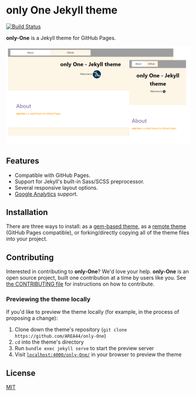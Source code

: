 # **only One** Jekyll theme
[![Build Status](https://travis-ci.com/AREA44/only-One.svg?branch=master)](https://travis-ci.com/AREA44/only-One)

**only-One** is a Jekyll theme for GitHub Pages.

![screenshot](docs/screenshot.png)

## Features

* Compatible with GitHub Pages.
* Support for Jekyll's built-in Sass/SCSS preprocessor.
* Several responsive layout options.
* [Google Analytics](https://www.google.com/analytics/) support.

## Installation

There are three ways to install: as a [gem-based theme](https://jekyllrb.com/docs/themes/#understanding-gem-based-themes), as a [remote theme](https://blog.github.com/2017-11-29-use-any-theme-with-github-pages/) (GitHub Pages compatible), or forking/directly copying all of the theme files into your project.

## Contributing

Interested in contributing to **only-One**? We'd love your help. **only-One** is an open source project, built one contribution at a time by users like you. See [the CONTRIBUTING file](docs/CONTRIBUTING.md) for instructions on how to contribute.

### Previewing the theme locally

If you'd like to preview the theme locally (for example, in the process of proposing a change):

1. Clone down the theme's repository (`git clone https://github.com/AREA44/only-One`)
2. `cd` into the theme's directory
3. Run `bundle exec jekyll serve` to start the preview server
4. Visit [`localhost:4000/only-One/`](http://localhost:4000/only-One) in your browser to preview the theme

## License
[MIT](LICENSE.md)